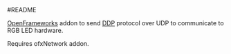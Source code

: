 #README

[OpenFrameworks](http://openframeworks.cc) addon to send [DDP](http://www.3waylabs.com/ddp) protocol over UDP to communicate to RGB LED hardware.

Requires ofxNetwork addon.
